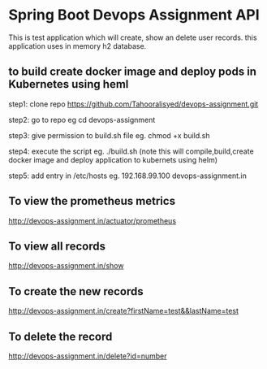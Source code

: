 # Spring Boot Devops Assignment API

This is test application which will create, show an delete user records. this application uses in memory h2 database.

## to build create docker image and deploy pods in Kubernetes using heml

step1: clone repo https://github.com/Tahooralisyed/devops-assignment.git

step2: go to repo
eg cd devops-assignment 

step3: give permission to build.sh file
eg. chmod +x build.sh

step4: execute the script
eg. ./build.sh (note this will compile,build,create docker image and deploy application to kubernets using helm)

step5: add entry in /etc/hosts
eg. 192.168.99.100 devops-assignment.in 

## To view the prometheus metrics
http://devops-assignment.in/actuator/prometheus

## To view all records
http://devops-assignment.in/show

## To create the new records
http://devops-assignment.in/create?firstName=test&&lastName=test

## To delete the record
http://devops-assignment.in/delete?id=number

